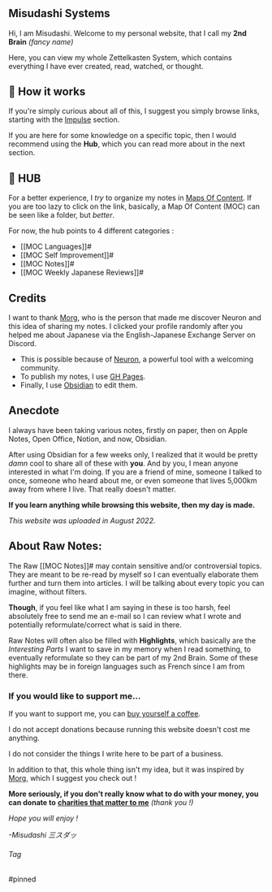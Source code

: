 #  

## Misudashi Systems

Hi, I am Misudashi. Welcome to my personal website, that I call my **2nd Brain** *(fancy name)*

Here, you can view my whole Zettelkasten System, which contains everything I have ever created, read, watched, or thought.

## 📌 How it works

If you're simply curious about all of this, I suggest you simply browse links, starting with the [Impulse](https://misudashi.github.io/systems/impulse) section.

If you are here for some knowledge on a specific topic, then I would recommend using the **Hub**, which you can read more about in the next section.

## 📌 HUB

For a better experience, I *try* to organize my notes in [Maps Of Content](https://justgage.github.io/moc.md). If you are too lazy to click on the link, basically, a Map Of Content (MOC) can be seen like a folder, but *better*.

For now, the hub points to 4 different categories :
- [[MOC Languages]]#
- [[MOC Self Improvement]]#
- [[MOC Notes]]#
- [[MOC Weekly Japanese Reviews]]#

##  Credits

I want to thank [Morg](https://morg.systems/), who is the person that made me discover Neuron and this idea of sharing my notes. I clicked your profile randomly after you helped me about Japanese via the English-Japanese Exchange Server on Discord.

- This is possible because of [Neuron](https://neuron.zettel.page/), a powerful tool with a welcoming community.
- To publish my notes, I use [GH Pages](https://pages.github.com/).
- Finally, I use [Obsidian](https://obsidian.md/) to edit them.

## Anecdote

I always have been taking various notes, firstly on paper, then on Apple Notes, Open Office, Notion, and now, Obsidian.

After using Obsidian for a few weeks only, I realized that it would be pretty *damn* cool to share all of these with **you**. And by you, I mean anyone interested in what I'm doing. If you are a friend of mine, someone I talked to once, someone who heard about me, or even someone that lives 5,000km away from where I live. That really doesn't matter.

**If you learn anything while browsing this website, then my day is made.**

*This website was uploaded in August 2022.*

## About Raw Notes:

The Raw [[MOC Notes]]# may contain sensitive and/or controversial topics. They are meant to be re-read by myself so I can eventually elaborate them further and turn them into articles. I will be talking about every topic you can imagine, without filters. 

**Though**, if you feel like what I am saying in these is too harsh, feel absolutely free to send me an e-mail so I can review what I wrote and potentially reformulate/correct what is said in there. 

Raw Notes will often also be filled with **Highlights**, which basically are the *Interesting Parts* I want to save in my memory when I read something, to eventually reformulate so they can be part of my 2nd Brain. Some of these highlights may be in foreign languages such as French since I am from there.

### If you would like to support me...

If you want to support me, you can [buy yourself a coffee]().

I do not accept donations because running this website doesn't cost me anything. 

I do not consider the things I write here to be part of a business.

In addition to that, this whole thing isn't my idea, but it was inspired by [Morg](https://morg.systems), which I suggest you check out !

**More seriously, if you don't really know what to do with your money, you can donate to** [**charities that matter to me**](https://www.google.com/search?q=i+want+to+donate+money+to+help+cervix+cancer+research.&source=lmns&bih=617&biw=414&prmd=niv&sa=X&ved=2ahUKEwic-u3R-ub5AhUPixoKHV-lB44Q_AUoAHoECAAQBA&pccc=1) *(thank you !)*


*Hope you will enjoy !*

*-Misudashi 三スダッ*



###### Tag
#pinned

